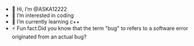 - 👋 Hi, I’m @ASKA12222
- 👀 I’m interested in coding
- 🌱 I’m currently learning c++
- ⚡ Fun fact:Did you know that the term "bug" to refers to a software error originated from an actual bug? 

<!---
ASKA12222/ASKA12222 is a ✨ special ✨ repository because its `README.md` (this file) appears on your GitHub profile.
You can click the Preview link to take a look at your changes.
--->
